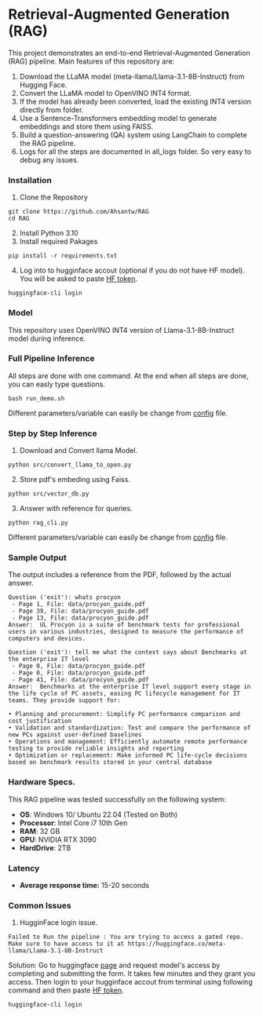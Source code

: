 # Retrieval-Augmented Generation (RAG)

This project demonstrates an end-to-end Retrieval-Augmented Generation (RAG) pipeline. Main features of this repository are:

1. Download the LLaMA model (meta-llama/Llama-3.1-8B-Instruct) from Hugging Face.
2. Convert the LLaMA model to OpenVINO INT4 format.
3. If the model has already been converted, load the existing INT4 version directly from folder.
4. Use a Sentence-Transformers embedding model to generate embeddings and store them using FAISS.
5. Build a question-answering (QA) system using LangChain to complete the RAG pipeline.
6. Logs for all the steps are documented in all_logs folder. So very easy to debug any issues.
### Installation

1. Clone the Repository
```
git clone https://github.com/Ahsantw/RAG
cd RAG
```
2. Install Python 3.10
3. Install required Pakages
```
pip install -r requirements.txt
```
4. Log into to hugginface accout (optional if you do not have HF model). You will be asked to paste [HF token](https://huggingface.co/docs/hub/en/security-tokens).
```
huggingface-cli login
```
### Model

This repository uses OpenVINO INT4 version of Llama-3.1-8B-Instruct model during inference.

### Full Pipeline Inference
All steps are done with one command. At the end when all steps are done, you can easly type questions.
```
bash run_demo.sh
```
Different parameters/variable can easily be change from [config](https://github.com/Ahsantw/RAG/blob/main/config/config.yaml) file.

### Step by Step Inference
1. Download and Convert llama Model.
```
python src/convert_llama_to_open.py
```
2. Store pdf's embeding using Faiss.
```
python src/vector_db.py
```
3. Answer with reference for queries.
```
python rag_cli.py
```
Different parameters/variable can easily be change from [config](https://github.com/Ahsantw/RAG/blob/main/config/config.yaml) file.

### Sample Output
The output includes a reference from the PDF, followed by the actual answer.
```
Question ('exit'): whats procyon
 - Page 1, File: data/procyon_guide.pdf
 - Page 39, File: data/procyon_guide.pdf
 - Page 13, File: data/procyon_guide.pdf
Answer:  UL Procyon is a suite of benchmark tests for professional users in various industries, designed to measure the performance of computers and devices.
```
```
Question ('exit'): tell me what the context says about Benchmarks at the enterprise IT level
 - Page 0, File: data/procyon_guide.pdf
 - Page 0, File: data/procyon_guide.pdf
 - Page 41, File: data/procyon_guide.pdf
Answer:  Benchmarks at the enterprise IT level support every stage in the life cycle of PC assets, easing PC lifecycle management for IT teams. They provide support for:

• Planning and procurement: Simplify PC performance comparison and cost justification
• Validation and standardization: Test and compare the performance of new PCs against user-defined baselines
• Operations and management: Efficiently automate remote performance testing to provide reliable insights and reporting
• Optimization or replacement: Make informed PC life-cycle decisions based on benchmark results stored in your central database
```

### Hardware Specs.

This RAG pipeline was tested successfully on the following system:

- **OS**: Windows 10/ Ubuntu 22.04 (Tested on Both)
- **Processor**: Intel Core i7 10th Gen
- **RAM**: 32 GB
- **GPU**: NVIDIA RTX 3090
- **HardDrive**: 2TB

### Latency
- **Average response time:** 15-20 seconds

### Common Issues
1. HugginFace login issue.
```
Failed to Run the pipeline : You are trying to access a gated repo.
Make sure to have access to it at https://huggingface.co/meta-llama/Llama-3.1-8B-Instruct
```
Solution: Go to huggingface [page](https://huggingface.co/meta-llama/Llama-3.1-8B-Instruct) and request model's access by completing and submitting the form. It takes few minutes and they grant you access.
Then login to your hugginface accout from terminal using following command and then paste [HF token](https://huggingface.co/docs/hub/en/security-tokens).
```
huggingface-cli login
```
